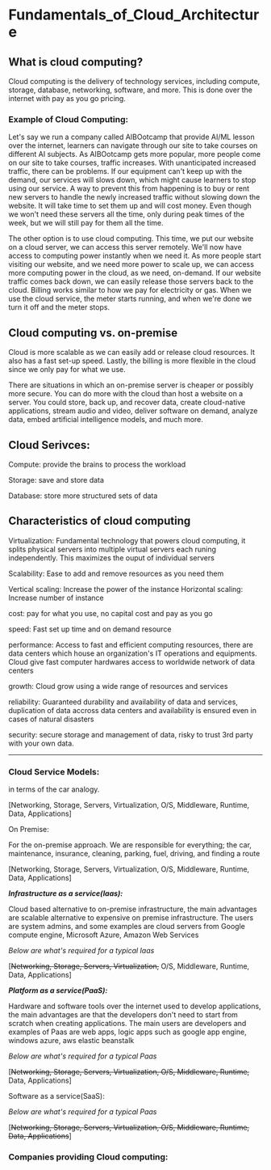 # Fundamentals_of_Cloud_Architecture

## What is cloud computing?

Cloud computing is the delivery of technology services, including compute, storage, database, networking, software, and more. This is done over the internet with pay as you go pricing.

### Example of Cloud Computing:
Let's say we run a company called AIBOotcamp that provide AI/ML lesson over the internet, learners can navigate through our site to take courses on different AI subjects. As AIBOotcamp gets more popular, more people come on our site to take courses, traffic increases. With unanticipated increased traffic, there can be problems. If our equipment can't keep up with the demand, our services will slows down, which might cause learners to stop using our service. A way to prevent this from happening is to buy or rent new servers to handle the newly increased traffic without slowing down the website. It will take time to set them up and will cost money. Even though we won't need these servers all the time, only during peak times of the week, but we will still pay for them all the time.

The other option is to use cloud computing. This time, we put our website on a cloud server, we can access this server remotely. We'll now have access to computing power instantly when we need it. As more people start visiting our website, and we need more power to scale up, we can access more computing power in the cloud, as we need, on-demand. If our website traffic comes back down, we can easily release those servers back to the cloud.
Billing works similar to how we pay for electricity or gas. When we use the cloud service, the meter starts running, and when we're done we turn it off and the meter stops.

## Cloud computing vs. on-premise
Cloud is more scalable as we can easily add or release cloud resources. It also has a fast set-up speed. Lastly, the billing is more flexible in the cloud since we only pay for what we use.

There are situations in which an on-premise server is cheaper or possibly more secure. You can do more with the cloud than host a website on a server. You could store, back up, and recover data, create cloud-native applications, stream audio and video, deliver software on demand, analyze data, embed artificial intelligence models, and much more.


## Cloud Serivces:
Compute: provide the brains to process the workload

Storage: save and store data

Database: store more structured sets of data

## Characteristics of cloud computing
Virtualization: Fundamental technology that powers cloud computing, it splits physical servers into multiple virtual servers each runing independently. This maximizes the ouput of individual servers



Scalability: Ease to add and remove resources as you need them

Vertical scaling: Increase the power of the instance
Horizontal scaling: Increase number of instance




cost: pay for what you use, no capital cost and pay as you go


speed: Fast set up time and on demand resource


performance: Access to fast and efficient computing resources, there are data centers which house an organization's IT operations and equipments. Cloud give fast computer hardwares access to worldwide network of data centers 

growth: Cloud grow using a wide range of resources and services

reliability: Guaranteed durability and availability of data and services, duplication of data accross data centers and availability is ensured even in cases of natural disasters

security: secure storage and management of data, risky to trust 3rd party with your own data.

---

### Cloud Service Models:

in terms of the car analogy.

[Networking, Storage, Servers, Virtualization, O/S, Middleware, Runtime, Data, Applications]

On Premise:

For the on-premise approach. We are responsible for everything; the car, maintenance, insurance, cleaning, parking, fuel, driving, and finding a route

[Networking, Storage, Servers, Virtualization, O/S, Middleware, Runtime, Data, Applications]

***Infrastructure as a service(Iaas):***

Cloud based alternative to on-premise infrastructure, the main advantages are scalable alternative to expensive on premise infrastructure. The users are system admins, and some examples are cloud servers from Google compute engine, Microsoft Azure, Amazon Web Services

*Below are what's required for a typical Iaas*

[~~Networking, Storage, Servers, Virtualization,~~ O/S, Middleware, Runtime, Data, Applications]

***Platform as a service(PaaS):***

Hardware and software tools over the internet used to develop applications, the main advantages are that the developers don't need to start from scratch when creating applications. The main users are developers and examples of Paas are web apps, logic apps such as google app engine, windows azure, aws elastic beanstalk

*Below are what's required for a typical Paas*

[~~Networking, Storage, Servers, Virtualization, O/S, Middleware, Runtime,~~ Data, Applications]

Software as a service(SaaS):



*Below are what's required for a typical Paas*

[~~Networking, Storage, Servers, Virtualization, O/S, Middleware, Runtime, Data, Applications~~]

### Companies providing Cloud computing:

